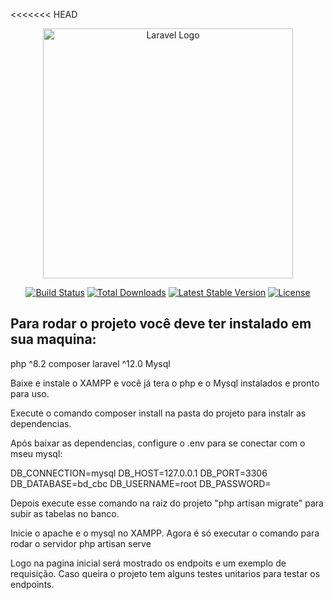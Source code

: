 <<<<<<< HEAD
<p align="center"><a href="https://laravel.com" target="_blank"><img src="https://raw.githubusercontent.com/laravel/art/master/logo-lockup/5%20SVG/2%20CMYK/1%20Full%20Color/laravel-logolockup-cmyk-red.svg" width="400" alt="Laravel Logo"></a></p>

<p align="center">
<a href="https://github.com/laravel/framework/actions"><img src="https://github.com/laravel/framework/workflows/tests/badge.svg" alt="Build Status"></a>
<a href="https://packagist.org/packages/laravel/framework"><img src="https://img.shields.io/packagist/dt/laravel/framework" alt="Total Downloads"></a>
<a href="https://packagist.org/packages/laravel/framework"><img src="https://img.shields.io/packagist/v/laravel/framework" alt="Latest Stable Version"></a>
<a href="https://packagist.org/packages/laravel/framework"><img src="https://img.shields.io/packagist/l/laravel/framework" alt="License"></a>
</p>

## Para rodar o projeto você deve ter instalado em sua maquina: 

php ^8.2
composer 
laravel ^12.0
Mysql

Baixe e instale o XAMPP e você já tera o php e o Mysql instalados e pronto para uso.

Execute o comando composer install na pasta do projeto para instalr as dependencias.

Após baixar as dependencias, configure o .env para se conectar com o mseu mysql: 

DB_CONNECTION=mysql
DB_HOST=127.0.0.1
DB_PORT=3306
DB_DATABASE=bd_cbc
DB_USERNAME=root
DB_PASSWORD=

Depois execute esse comando na raiz do projeto "php artisan migrate" para subir as tabelas no banco.

Inicie o apache e o mysql no XAMPP.
Agora é só executar o comando para rodar o servidor
php artisan serve


Logo na pagina inicial será mostrado os endpoits e um exemplo de requisição. 
Caso queira o projeto tem alguns testes unitarios para testar os endpoints.